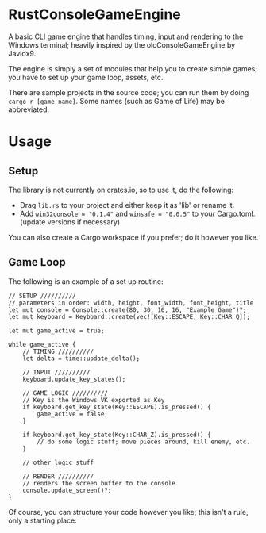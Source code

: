 # RustConsoleGameEngine
A basic CLI game engine that handles timing, input and rendering to the Windows terminal; heavily inspired by the olcConsoleGameEngine by Javidx9.

The engine is simply a set of modules that help you to create simple games; you have to set up your game loop, assets, etc.

There are sample projects in the source code; you can run them by doing `cargo r [game-name]`. Some names (such as Game of Life) may be abbreviated.

# Usage
## Setup
The library is not currently on crates.io, so to use it, do the following:
- Drag `lib.rs` to your project and either keep it as 'lib' or rename it.
- Add `win32console = "0.1.4"` and `winsafe = "0.0.5"` to your Cargo.toml. (update versions if necessary)

You can also create a Cargo workspace if you prefer; do it however you like.
## Game Loop
The following is an example of a set up routine:

```
// SETUP //////////
// parameters in order: width, height, font_width, font_height, title
let mut console = Console::create(80, 30, 16, 16, "Example Game")?;
let mut keyboard = Keyboard::create(vec![Key::ESCAPE, Key::CHAR_Q]);

let mut game_active = true;

while game_active {
    // TIMING //////////
    let delta = time::update_delta();

    // INPUT //////////
    keyboard.update_key_states();

    // GAME LOGIC //////////
    // Key is the Windows VK exported as Key
    if keyboard.get_key_state(Key::ESCAPE).is_pressed() {
        game_active = false;
    }

    if keyboard.get_key_state(Key::CHAR_Z).is_pressed() {
        // do some logic stuff; move pieces around, kill enemy, etc.
    }

    // other logic stuff

    // RENDER //////////
    // renders the screen buffer to the console
    console.update_screen()?;
}
```

Of course, you can structure your code however you like; this isn't a rule, only a starting place.